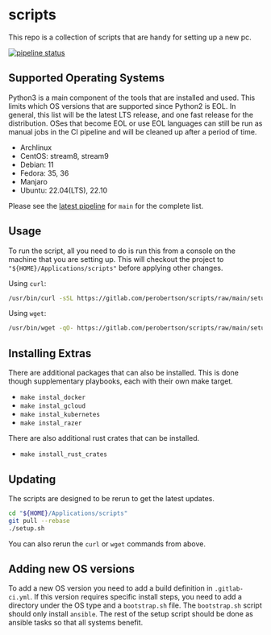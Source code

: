 # scripts

This repo is a collection of scripts that are handy for setting up a new pc.

[![pipeline status](https://gitlab.com/perobertson/scripts/badges/main/pipeline.svg)](https://gitlab.com/perobertson/scripts/pipelines?scope=branches&ref=main)

## Supported Operating Systems

Python3 is a main component of the tools that are installed and used. This
limits which OS versions that are supported since Python2 is EOL. In general,
this list will be the latest LTS release, and one fast release for the
distribution. OSes that become EOL or use EOL languages can still be run as
manual jobs in the CI pipeline and will be cleaned up after a period of time.

- Archlinux
- CentOS: stream8, stream9
- Debian: 11
- Fedora: 35, 36
- Manjaro
- Ubuntu: 22.04(LTS), 22.10

Please see the [latest pipeline] for `main` for the complete list.

[latest pipeline]: https://gitlab.com/perobertson/scripts/pipelines?scope=branches&ref=main

## Usage

To run the script, all you need to do is run this from a console on the machine that you are setting up.
This will checkout the project to `"${HOME}/Applications/scripts"` before applying other changes.

Using `curl`:

```bash
/usr/bin/curl -sSL https://gitlab.com/perobertson/scripts/raw/main/setup.sh | bash
```

Using `wget`:

```bash
/usr/bin/wget -qO- https://gitlab.com/perobertson/scripts/raw/main/setup.sh | bash
```

## Installing Extras

There are additional packages that can also be installed.
This is done though supplementary playbooks, each with their own make target.

- `make instal_docker`
- `make instal_gcloud`
- `make instal_kubernetes`
- `make instal_razer`

There are also additional rust crates that can be installed.

- `make install_rust_crates`

## Updating

The scripts are designed to be rerun to get the latest updates.

```bash
cd "${HOME}/Applications/scripts"
git pull --rebase
./setup.sh
```

You can also rerun the `curl` or `wget` commands from above.

## Adding new OS versions

To add a new OS version you need to add a build definition in `.gitlab-ci.yml`.
If this version requires specific install steps, you need to add a directory under the OS type and a `bootstrap.sh` file.
The `bootstrap.sh` script should only install `ansible`.
The rest of the setup script should be done as ansible tasks so that all systems benefit.
